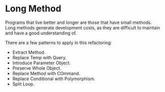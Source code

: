 # Long Method

Programs that live better and longer are those that have small methods. Long methods generate development costs, as they are difficult to maintain and have a good understanding of.

There are a few patterns to apply in this refactoring:

* Extract Method.
* Replace Temp with Query.
* Introduce Parameter Object.
* Preserve Whole Object.
* Replace Method with COmmand.
* Replace Conditional with Polymorphism.
* Split Loop.